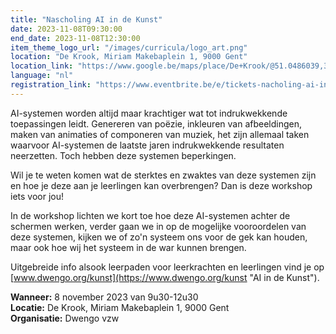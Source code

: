 ```yaml
---
title: "Nascholing AI in de Kunst"
date: 2023-11-08T09:30:00
end_date: 2023-11-08T12:30:00
item_theme_logo_url: "/images/curricula/logo_art.png"
location: "De Krook, Miriam Makebaplein 1, 9000 Gent"
location_link: "https://www.google.be/maps/place/De+Krook/@51.0486039,3.7264986,17z/data=!3m1!4b1!4m6!3m5!1s0x47c3714effffffff:0x9b1a2c7f1cb8c825!8m2!3d51.0486039!4d3.7286873!16s%2Fg%2F1hc0gcm5l"
language: "nl"
registration_link: "https://www.eventbrite.be/e/tickets-nacholing-ai-in-de-kunst-666670749157"
---
```

AI-systemen worden altijd maar krachtiger wat tot indrukwekkende toepassingen leidt. 
Genereren van poëzie, inkleuren van afbeeldingen, maken van animaties of componeren van muziek, 
het zijn allemaal taken waarvoor AI-systemen de laatste jaren indrukwekkende resultaten neerzetten. 
Toch hebben deze systemen beperkingen. 

Wil je te weten komen wat de sterktes en zwaktes van deze systemen zijn en hoe je deze aan je leerlingen kan overbrengen? 
Dan is deze workshop iets voor jou! 

In de workshop lichten we kort toe hoe deze AI-systemen achter de schermen werken, verder gaan we in op de mogelijke vooroordelen van deze systemen, 
kijken we of zo'n systeem ons voor de gek kan houden, maar ook hoe wij het systeem in de war kunnen brengen. 



Uitgebreide info alsook leerpaden voor leerkrachten en leerlingen vind je op [www.dwengo.org/kunst](https://www.dwengo.org/kunst "AI in de Kunst").

**Wanneer:** 8 november 2023 van 9u30-12u30<br>
**Locatie:** De Krook, Miriam Makebaplein 1, 9000 Gent<br>
**Organisatie:** Dwengo vzw
